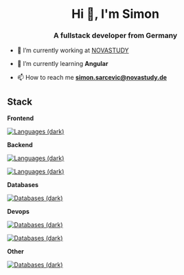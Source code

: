 <h1 align="center">Hi 👋, I'm Simon</h1>
<h3 align="center">A fullstack developer from Germany</h3>

- 🔭 I’m currently working at [NOVASTUDY](novastudy.de)

- 🌱 I’m currently learning **Angular**

- 📫 How to reach me **simon.sarcevic@novastudy.de**

<p align="left">
</p>

## Stack

**Frontend**

[![Languages (dark)](https://skillicons.dev/icons?i=html,css,angular,react,=3&theme=dark#gh-dark-mode-only)](https://skillicons.dev#gh-dark-mode-only)


**Backend**

[![Languages (dark)](https://skillicons.dev/icons?i=cs,java,nodejs,=3&theme=dark#gh-dark-mode-only)](https://skillicons.dev#gh-dark-mode-only)

[![Languages (dark)](https://skillicons.dev/icons?i=js,ts,php,=3&theme=dark#gh-dark-mode-only)](https://skillicons.dev#gh-dark-mode-only)


**Databases**

[![Databases (dark)](https://skillicons.dev/icons?i=sqlite,mysql,=3&theme=dark#gh-dark-mode-only)](https://skillicons.dev#gh-dark-mode-only)


**Devops**

[![Databases (dark)](https://skillicons.dev/icons?i=aws,netlify,docker,=3&theme=dark#gh-dark-mode-only)](https://skillicons.dev#gh-dark-mode-only)

[![Databases (dark)](https://skillicons.dev/icons?i=jenkins,bash,bitbucket,=3&theme=dark#gh-dark-mode-only)](https://skillicons.dev#gh-dark-mode-only)


**Other**

[![Databases (dark)](https://skillicons.dev/icons?i=linux,git,kali,=3&theme=dark#gh-dark-mode-only)](https://skillicons.dev#gh-dark-mode-only)
